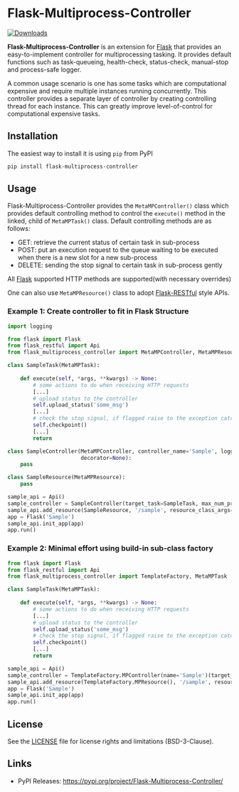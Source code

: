 
# Flask-Multiprocess-Controller

[![Downloads](https://static.pepy.tech/personalized-badge/flask-multiprocess-controller?period=total&units=international_system&left_color=blue&right_color=brightgreen&left_text=Downloads)](https://pepy.tech/project/flask-multiprocess-controller)


**Flask-Multiprocess-Controller** is an extension for [Flask](https://flask.palletsprojects.com/) that provides an 
easy-to-implement controller for multiprocessing tasking. It provides default functions such as task-queueing, 
health-check, status-check, manual-stop and process-safe logger. 

A common usage scenario is one has some tasks which are computational expensive and require multiple instances running 
concurrently. This controller provides a separate layer of controller by creating controlling thread for each instance.
This can greatly improve level-of-control for computational expensive tasks.


## Installation

The easiest way to install it is using ``pip`` from PyPI

```bash
pip install flask-multiprocess-controller
```

## Usage

Flask-Multiprocess-Controller provides the `MetaMPController()` class which provides default controlling method to
control the `execute()` method in the linked, child of `MetaMPTask()` class. 
Default controlling methods are as follows:
- GET: retrieve the current status of certain task in sub-process
- POST: put an execution request to the queue waiting to be executed when there is a new slot for a new sub-process
- DELETE: sending the stop signal to certain task in sub-process gently

All [Flask](https://flask.palletsprojects.com/) supported HTTP methods are supported(with necessary overrides)

One can also use `MetaMPResource()` class to adopt [Flask-RESTful](https://flask-restful.readthedocs.io) style APIs.


### Example 1: Create controller to fit in Flask Structure
```python
import logging

from flask import Flask
from flask_restful import Api
from flask_multiprocess_controller import MetaMPController, MetaMPResource, MetaMPTask

class SampleTask(MetaMPTask):
    
    def execute(self, *args, **kwargs) -> None:
        # some actions to do when receiving HTTP requests
        [...]
        # upload status to the controller
        self.upload_status('some_msg')
        [...]
        # check the stop signal, if flagged raise to the exception catcher
        self.checkpoint()
        [...]
        return

class SampleController(MetaMPController, controller_name='Sample', logger=logging.getLogger('SomeHierachy.Sample'),
                       decorator=None):
    pass

class SampleResource(MetaMPResource):
    pass

sample_api = Api()
sample_controller = SampleController(target_task=SampleTask, max_num_process=2)
sample_api.add_resource(SampleResource, '/sample', resource_class_args=(sample_controller,))
app = Flask('Sample')
sample_api.init_app(app)
app.run()

```

### Example 2: Minimal effort using build-in sub-class factory
```python
from flask import Flask
from flask_restful import Api
from flask_multiprocess_controller import TemplateFactory, MetaMPTask

class SampleTask(MetaMPTask):
    
    def execute(self, *args, **kwargs) -> None:
        # some actions to do when receiving HTTP requests
        [...]
        # upload status to the controller
        self.upload_status('some_msg')
        # check the stop signal, if flagged raise to the exception catcher
        self.checkpoint()
        [...]
        return

sample_api = Api()
sample_controller = TemplateFactory.MPController(name='Sample')(target_task=SampleTask, max_num_process=2)
sample_api.add_resource(TemplateFactory.MPResource(), '/sample', resource_class_args=(sample_controller,))
app = Flask('Sample')
sample_api.init_app(app)
app.run()

```

## License

See the [LICENSE](LICENSE.md) file for license rights and limitations (BSD-3-Clause).

## Links

- PyPI Releases: https://pypi.org/project/Flask-Multiprocess-Controller/